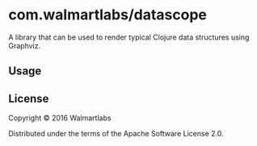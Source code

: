 # com.walmartlabs/datascope

A library that can be used to render typical Clojure data structures using
Graphviz.

## Usage



## License

Copyright © 2016 Walmartlabs

Distributed under the terms of the Apache Software License 2.0.
